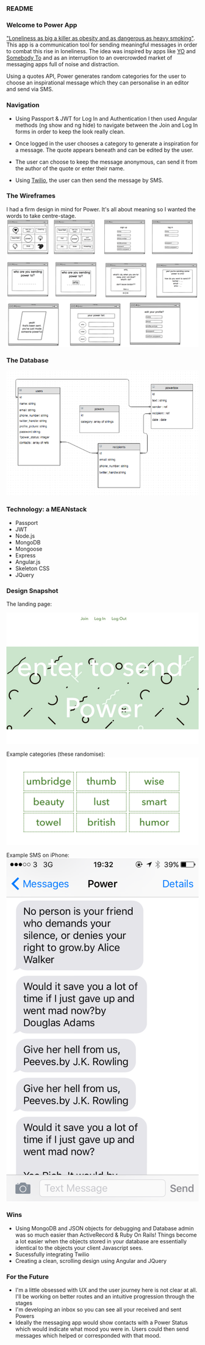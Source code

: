 ### README

### Welcome to Power App


["Loneliness as big a killer as obesity and as dangerous as heavy smoking"](http://www.nhs.uk/news/2015/03March/Pages/Loneliness-increases-risk-of-premature-death.aspx).  
This app is a communication tool for sending meaningful messages in order to combat this rise in loneliness. The idea was inspired by apps like [YO](https://www.justyo.co/) and [Somebody To](http://somebodyapp.com/) and as an interruption to an overcrowded market of messaging apps full of noise and distraction. 

Using a quotes API, Power generates random categories for the user to choose an inspirational message which they can personalise in an editor and send via SMS. 

### Navigation 
* Using Passport & JWT for Log In and Authentication I then used Angular methods (ng show and ng hide) to navigate between the Join and Log In forms in order to keep the look really clean. 

* Once logged in the user chooses a category to generate a inspiration for a message. The quote appears beneath and can be edited by the user. 

* The user can choose to keep the message anonymous, can send it from the author of the quote or enter their name. 

* Using [Twilio](https://www.twilio.com/), the user can then send the message by SMS. 

### The Wireframes

I had a firm design in mind for Power. It's all about meaning so I wanted the words to take centre-stage.
![image](https://github.com/FinnCavanagh/power-app-front-end/blob/master/images/power-wireframes-1.png)
![image](https://github.com/FinnCavanagh/power-app-front-end/blob/master/images/power-wireframes-2.png)


### The Database

![image](https://github.com/FinnCavanagh/power-app-front-end/blob/master/images/power-database-diagram.png)

### Technology: a MEANstack 

* Passport
* JWT
* Node.js
* MongoDB
* Mongoose
* Express
* Angular.js
* Skeleton CSS
* JQuery


### Design Snapshot
The landing page: 

![image](https://github.com/FinnCavanagh/power-app-front-end/blob/master/images/power-splash.jpg)

Example categories (these randomise):
![image](https://github.com/FinnCavanagh/power-app-front-end/blob/master/images/power-categories.png)

Example SMS on iPhone: 
![image](https://github.com/FinnCavanagh/power-app-front-end/blob/master/images/sms.PNG)


### Wins

* Using MongoDB and JSON objects for debugging and Database admin was so much easier than ActiveRecord & Ruby On Rails! Things become a lot easier when the objects stored in your database are essentially identical to the objects your client Javascript sees. 
* Sucessfully integrating Twilio
* Creating a clean, scrolling design using Angular and JQuery

### For the Future

* I'm a little obsessed with UX and the user journey here is not clear at all. I'll be working on better routes and an intuitive progression through the stages
* I'm developing an inbox so you can see all your received and sent Powers
* Ideally the messaging app would show contacts with a Power Status which would indicate what mood you were in. Users could then send messages which helped or corresponded with that mood.


